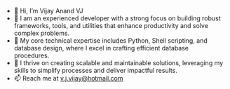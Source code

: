 - 👋 Hi, I’m Vijay Anand VJ
- 👀 I am an experienced developer with a strong focus on building robust frameworks, tools, and utilities that enhance productivity and solve complex problems.
- 🌱 My core technical expertise includes Python, Shell scripting, and database design, where I excel in crafting efficient database procedures.
- 💞️ I thrive on creating scalable and maintainable solutions, leveraging my skills to simplify processes and deliver impactful results.
- 📫 Reach me at v.j.vijay@hotmail.com

<!---
v-j-v/v-j-v is a ✨ special ✨ repository because its `README.md` (this file) appears on your GitHub profile.
You can click the Preview link to take a look at your changes.
--->
